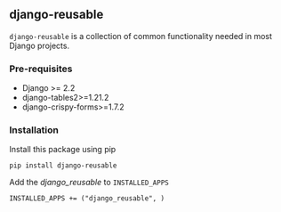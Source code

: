## django-reusable
`django-reusable` is a collection of common functionality needed in most Django projects.

### Pre-requisites
* Django >= 2.2
* django-tables2>=1.21.2
* django-crispy-forms>=1.7.2

### Installation
Install this package using pip

`pip install django-reusable`

Add the *django_reusable* to `INSTALLED_APPS`

```
INSTALLED_APPS += ("django_reusable", )
```

